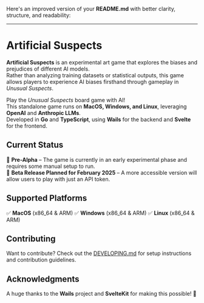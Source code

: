 Here's an improved version of your **README.md** with better clarity, structure, and readability:

---

# **Artificial Suspects**

**Artificial Suspects** is an experimental art game that explores the biases and prejudices of different AI models.  
Rather than analyzing training datasets or statistical outputs, this game allows players to experience AI biases firsthand through gameplay in *Unusual Suspects*.

Play the *Unusual Suspects* board game with AI!  
This standalone game runs on **MacOS, Windows, and Linux**, leveraging **OpenAI** and **Anthropic LLMs**.  
Developed in **Go** and **TypeScript**, using **Wails** for the backend and **Svelte** for the frontend.

## **Current Status**
🔧 **Pre-Alpha** – The game is currently in an early experimental phase and requires some manual setup to run.  
🚀 **Beta Release Planned for February 2025** – A more accessible version will allow users to play with just an API token.

## **Supported Platforms**
✅ **MacOS** (x86_64 & ARM)
✅ **Windows** (x86_64 & ARM)
✅ **Linux** (x86_64 & ARM)

## **Contributing**
Want to contribute? Check out the [DEVELOPING.md](DEVELOPING.md) for setup instructions and contribution guidelines.

## **Acknowledgments**
A huge thanks to the **Wails** project and **SvelteKit** for making this possible! 🎉  
